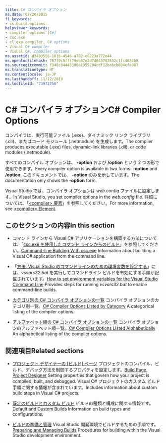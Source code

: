 ```yaml
---
title: C# コンパイラ オプション
ms.date: 07/20/2015
f1_keywords:
- cs.build.options
helpviewer_keywords:
- compiler options [C#]
- csc.exe
- cl.exe compiler, C# options
- Visual C# compiler
- Visual C#, compiler options
ms.assetid: d3403556-1816-4546-a782-e8223a772e44
ms.openlocfilehash: 787f9c5fff79eb67e2d74043782532c1fc4034b5
ms.sourcegitcommit: f348c84443380a1959294cdf12babcb804cfa987
ms.translationtype: HT
ms.contentlocale: ja-JP
ms.lasthandoff: 11/12/2019
ms.locfileid: "73972750"
---
```

# <a name="c-compiler-options"></a><span data-ttu-id="f84cc-102">C# コンパイラ オプション</span><span class="sxs-lookup"><span data-stu-id="f84cc-102">C# Compiler Options</span></span>

<span data-ttu-id="f84cc-103">コンパイラは、実行可能ファイル (.exe)、ダイナミック リンク ライブラリ (.dll)、またはコード モジュール (.netmodule) を生成します。</span><span class="sxs-lookup"><span data-stu-id="f84cc-103">The compiler produces executable (.exe) files, dynamic-link libraries (.dll), or code modules (.netmodule).</span></span>

<span data-ttu-id="f84cc-104">すべてのコンパイル オプションは、 **-option** および **/option** という 2 つの形で使用できます。</span><span class="sxs-lookup"><span data-stu-id="f84cc-104">Every compiler option is available in two forms: **-option** and **/option**.</span></span> <span data-ttu-id="f84cc-105">このドキュメントでは、 **-option** のみを示しています。</span><span class="sxs-lookup"><span data-stu-id="f84cc-105">The documentation only shows the **-option** form.</span></span>

<span data-ttu-id="f84cc-106">Visual Studio では、コンパイラ オプションは *web.config* ファイルに設定します。</span><span class="sxs-lookup"><span data-stu-id="f84cc-106">In Visual Studio, you set compiler options in the *web.config* file.</span></span> <span data-ttu-id="f84cc-107">詳細については、「[\<compiler> 要素](../../../framework/configure-apps/file-schema/compiler/compiler-element.md)」を参照してください。</span><span class="sxs-lookup"><span data-stu-id="f84cc-107">For more information, see [\<compiler> Element](../../../framework/configure-apps/file-schema/compiler/compiler-element.md).</span></span>

## <a name="in-this-section"></a><span data-ttu-id="f84cc-108">このセクションの内容</span><span class="sxs-lookup"><span data-stu-id="f84cc-108">In this section</span></span>

- <span data-ttu-id="f84cc-109">コマンド ラインから Visual C# アプリケーションを構築する方法については、「[csc.exe を使用したコマンド ラインからのビルド](command-line-building-with-csc-exe.md)」を参照してください。</span><span class="sxs-lookup"><span data-stu-id="f84cc-109">[Command-line Building With csc.exe](command-line-building-with-csc-exe.md) Information about building a Visual C# application from the command line.</span></span>

- <span data-ttu-id="f84cc-110">「[方法: Visual Studio のコマンドラインのための環境変数を設定する](how-to-set-environment-variables-for-the-visual-studio-command-line.md)」には、*vsvars32.bat* を実行してコマンドライン ビルドを有効にする手順が記載されています。</span><span class="sxs-lookup"><span data-stu-id="f84cc-110">[How to set environment variables for the Visual Studio Command Line](how-to-set-environment-variables-for-the-visual-studio-command-line.md) Provides steps for running *vsvars32.bat* to enable command-line builds.</span></span>

- <span data-ttu-id="f84cc-111">[カテゴリ別の C# コンパイラ オプションの一覧](listed-by-category.md) コンパイラ オプションのカテゴリ別一覧。</span><span class="sxs-lookup"><span data-stu-id="f84cc-111">[C# Compiler Options Listed by Category](listed-by-category.md) A categorical listing of the compiler options.</span></span>

- <span data-ttu-id="f84cc-112">[アルファベット順の C# コンパイラ オプションの一覧](listed-alphabetically.md) コンパイラ オプションのアルファベット順一覧。</span><span class="sxs-lookup"><span data-stu-id="f84cc-112">[C# Compiler Options Listed Alphabetically](listed-alphabetically.md) An alphabetical listing of the compiler options.</span></span>

## <a name="related-sections"></a><span data-ttu-id="f84cc-113">関連項目</span><span class="sxs-lookup"><span data-stu-id="f84cc-113">Related sections</span></span>

- <span data-ttu-id="f84cc-114">[プロジェクト デザイナーの [ビルド] ページ](/visualstudio/ide/reference/build-page-project-designer-csharp) プロジェクトのコンパイル、ビルド、デバッグ方法を制御するプロパティを設定します。</span><span class="sxs-lookup"><span data-stu-id="f84cc-114">[Build Page, Project Designer](/visualstudio/ide/reference/build-page-project-designer-csharp) Setting properties that govern how your project is compiled, built, and debugged.</span></span> <span data-ttu-id="f84cc-115">Visual C# プロジェクトのカスタム ビルド手順に関する情報が含まれています。</span><span class="sxs-lookup"><span data-stu-id="f84cc-115">Includes information about custom build steps in Visual C# projects.</span></span>

- <span data-ttu-id="f84cc-116">[既定のビルドとカスタム ビルド](/visualstudio/ide/compiling-and-building-in-visual-studio) ビルドの種類と構成に関する情報です。</span><span class="sxs-lookup"><span data-stu-id="f84cc-116">[Default and Custom Builds](/visualstudio/ide/compiling-and-building-in-visual-studio) Information on build types and configurations.</span></span>

- <span data-ttu-id="f84cc-117">[ビルドの準備と管理](/visualstudio/ide/building-and-cleaning-projects-and-solutions-in-visual-studio) Visual Studio 開発環境でビルドするための手順です。</span><span class="sxs-lookup"><span data-stu-id="f84cc-117">[Preparing and Managing Builds](/visualstudio/ide/building-and-cleaning-projects-and-solutions-in-visual-studio) Procedures for building within the Visual Studio development environment.</span></span>
